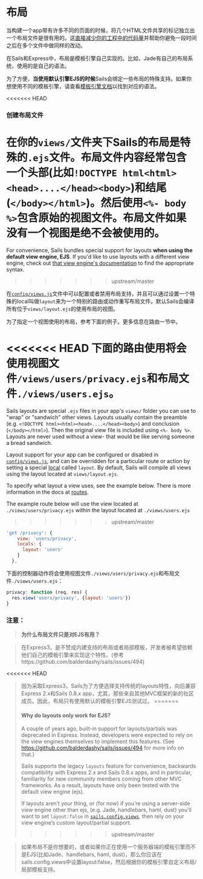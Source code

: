 # 布局
当构建一个app带有许多不同的页面的时候，将几个HTML文件共享的标记独立出一个布局文件是很有用的。这[直接减少你的工程中的代码量](http://en.wikipedia.org/wiki/Don't_repeat_yourself)并帮助你避免一段时间之后在多个文件中做同样的改动。

在Sails和Express中，布局是模板引擎自己实现的。比如，Jade有自己的布局系统，使用的是自己的语法。

为了方便，**当使用默认引擎EJS的时候**Sails会绑定一些布局的特殊支持。如果你想使用不同的模板引擎，请查看[模板引擎文档](http://sailsjs.org/documentation/concepts/Views/ViewEngines.html)以找到对应的语法。

<<<<<<< HEAD
### 创建布局文件
在你的`views/`文件夹下Sails的布局是特殊的`.ejs`文件。布局文件内容经常包含一个头部(比如`!DOCTYPE html<html><head>....</head><body>`)和结尾(`</body></html>`)。然后使用`<%- body %>`包含原始的视图文件。布局文件如果没有一个视图是绝不会被使用的。
=======
For convenience, Sails bundles special support for layouts **when using the default view engine, EJS**. If you'd like to use layouts with a different view engine, check out [that view engine's documentation](http://sailsjs.com/documentation/concepts/Views/ViewEngines.html) to find the appropriate syntax.
>>>>>>> upstream/master

在[`config/views.js`](http://sailsjs.org/documentation/anatomy/myApp/config/views.js.html)文件中可以配置或者禁用布局支持，并且可以通过设置一个特殊的local叫做`layout`来为一个特别的路由或动作重写布局文件。默认Sails会编译所有位于`views/layout.ejs`的使用布局的视图。

为了指定一个视图使用的布局，参考下面的例子。更多信息在路由一节中。

<<<<<<< HEAD
下面的路由使用将会使用视图文件`/views/users/privacy.ejs`和布局文件`./views/users.ejs`。
=======
Sails layouts are special `.ejs` files in your app's `views/` folder you can use to "wrap" or "sandwich" other views. Layouts usually contain the preamble (e.g. `<!DOCTYPE html><html><head>....</head><body>`) and conclusion (`</body></html>`).  Then the original view file is included using `<%- body %>`.  Layouts are never used without a view- that would be like serving someone a bread sandwich.

Layout support for your app can be configured or disabled in [`config/views.js`](http://sailsjs.com/documentation/anatomy/myApp/config/views.js.html), and can be overridden for a particular route or action by setting a special [local](http://sailsjs.com/documentation/concepts/Views/Locals.html) called `layout`. By default, Sails will compile all views using the layout located at `views/layout.ejs`.

To specify what layout a view uses, see the example below. There is more information in the docs at [routes](http://sailsjs.com/documentation/concepts/Routes.html).

The example route below will use the view located at `./views/users/privacy.ejs` within the layout located at `./views/users.ejs`
>>>>>>> upstream/master

```javascript
'get /privacy': {
    view: 'users/privacy',
    locals: {
      layout: 'users'
    }
  },
```

下面的控制器动作将会使用视图文件`./views/users/privacy.ejs`和布局文件`./views/users.ejs`：

```javascript
privacy: function (req, res) {
  res.view('users/privacy', {layout: 'users'})
}
```

### 注意：

> **为什么布局文件只是对EJS有用？**

> 在Express3，是不赞成内建支持的布局或者局部模板，开发者被希望依赖他们自己的模板引擎来实现这个特性。(参考https://github.com/balderdashy/sails/issues/494)

<<<<<<< HEAD
> 因为采取Express3，Sails为了方便选择支持传统的layouts特性，向后兼容Express 2.x和Sails 0.8.x app，尤其，那些来自其他MVC框架的新的社区成员。因此，布局只有使用默认的模板引擎EJS测试过。
=======
> #### Why do layouts only work for EJS?
> A couple of years ago, built-in support for layouts/partials was deprecated in Express. Instead, developers were expected to rely on the view engines themselves to implement this features. (See https://github.com/balderdashy/sails/issues/494 for more info on that.)
>
> Sails supports the legacy `layouts` feature for convenience, backwards compatibility with Express 2.x and Sails 0.8.x apps, and in particular, familiarity for new community members coming from other MVC frameworks. As a result, layouts have only been tested with the default view engine (ejs).
>
> If layouts aren&rsquo;t your thing, or (for now) if you&rsquo;re using a server-side view engine other than ejs, (e.g. Jade, handlebars, haml, dust) you&rsquo;ll want to set `layout:false` in [`sails.config.views`](http://sailsjs.com/documentation/reference/sails.config/sails.config.views.html), then rely on your view engine&rsquo;s custom layout/partial support.
>>>>>>> upstream/master

> 如果布局不是你想要的，或者如果你正在使用一个服务器端的模板引擎而不是EJS(比如Jade、handlebars, haml, dust)，那么你应该在sails.config.views中设置layout:false，然后根据你的模板引擎自定义布局/局部模板支持。




<docmeta name="displayName" value="Layouts">
